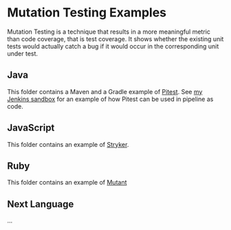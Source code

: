 # Mutation Testing Examples
Mutation Testing is a technique that results in a more meaningful metric than code coverage, that is test coverage. It shows whether the existing unit tests would actually catch a bug if it would occur in the corresponding unit under test.

## Java
This folder contains a Maven and a Gradle example of [Pitest](http://pitest.org). See [my Jenkins sandbox](https://github.com/daafith/jenkinsSandbox) for an example of how Pitest can be used in pipeline as code.

## JavaScript
This folder contains an example of [Stryker](https://stryker-mutator.io).

## Ruby
This folder contains an example of [Mutant](https://github.com//mbj/mutant)

## Next Language
...
